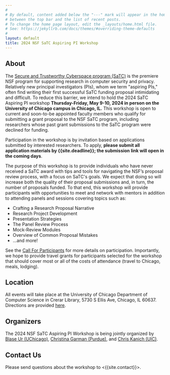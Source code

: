 ```yaml
---
#
# By default, content added below the "---" mark will appear in the home page
# between the top bar and the list of recent posts.
# To change the home page layout, edit the _layouts/home.html file.
# See: https://jekyllrb.com/docs/themes/#overriding-theme-defaults
#
layout: default
title: 2024 NSF SaTC Aspiring PI Workshop
---
```


## About

The [Secure and Trustworthy Cyberspace program (SaTC)](https://new.nsf.gov/funding/opportunities/secure-trustworthy-cyberspace-satc) is the premiere NSF program for supporting research in computer security and privacy. Relatively new principal investigators (PIs), whom we term "aspiring PIs," often find writing their first successful SaTC funding proposal intimidating and difficult. To reduce this barrier, we intend to hold the 2024 SaTC Aspiring PI workshop **Thursday-Friday, May 9-10, 2024 in person on the University of Chicago campus in Chicago, IL.** This workshop is open to current and soon-to-be appointed faculty members who qualify for submitting a grant proposal to the NSF SaTC program, including researchers whose past grant submissions to the SaTC program were declined for funding.

Participation in the workshop is by invitation based on applications submitted by interested researchers. To apply, **please submit all application materials by {{site.deadline}}; the submission link will open in the coming days**.

The purpose of this workshop is to provide individuals who have never received a SaTC award with tips and tools for navigating the NSF’s proposal review process, with a focus on SaTC's goals. We expect that doing so will increase both the quality of their proposal submissions and, in turn, the number of proposals funded. To that end, this workshop will provide participants with opportunities to meet and network with mentors in addition to attending panels and sessions covering topics such as:

- Crafting a Research Proposal Narrative
- Research Project Development
- Presentation Strategies
- The Panel Review Process
- Mock-Review Modules
- Overview of Common Proposal Mistakes
- …and more!

See the [Call For Participants](/cfp) for more details on participation. Importantly, we hope to provide travel grants for participants selected for the workshop that should cover most or all of the costs of attendance (travel to Chicago, meals, lodging).

## Location

All events will take place at the University of Chicago Department of Computer Science in Crerar Library, 5730 S Ellis Ave, Chicago, IL 60637. Directions are provided [here](https://cs.uchicago.edu/about/visiting-uchicago-cs/).

<!-- building security / access? When you arrive at Crerar Library, proceed up to the second level. There will be a registration table and someone to greet you and direct you to the main event space. -->

## Organizers

The 2024 NSF SaTC Aspiring PI Workshop is being jointly organized by [Blase Ur (UChicago)](https://www.blaseur.com), [Christina Garman (Purdue)](https://www.cs.purdue.edu/homes/clg/), and [Chris Kanich (UIC)](https://www.cs.uic.edu/~ckanich/).

## Contact Us

Please send questions about the workshop to <{{site.contact}}>.
